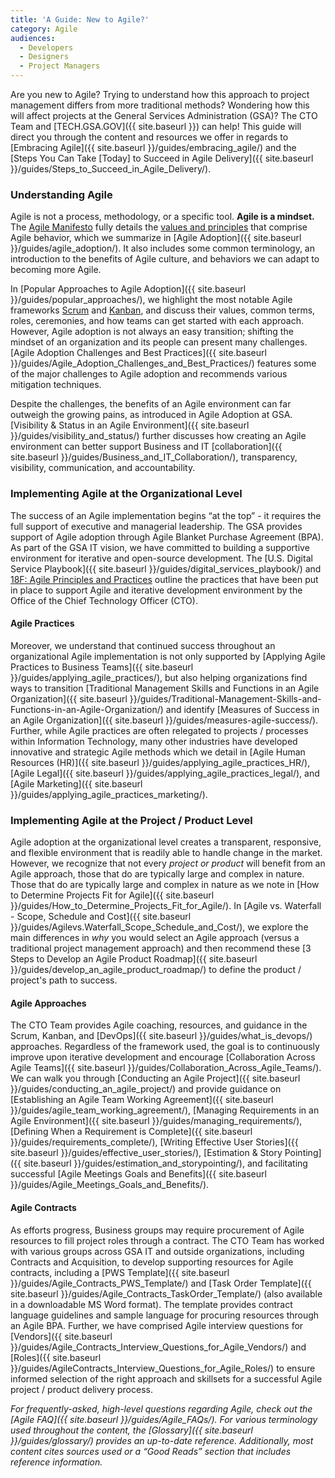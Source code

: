 ```yaml
---
title: 'A Guide: New to Agile?'
category: Agile
audiences:
  - Developers
  - Designers
  - Project Managers
---
```


Are you new to Agile? Trying to understand how this approach to project management differs from more traditional methods? Wondering how this will affect projects at the General Services Administration (GSA)? The CTO Team and [TECH.GSA.GOV]({{ site.baseurl }}) can help! This guide will direct you through the content and resources we offer in regards to [Embracing Agile]({{ site.baseurl }}/guides/embracing_agile/) and the [Steps You Can Take [Today] to Succeed in Agile Delivery]({{ site.baseurl }}/guides/Steps_to_Succeed_in_Agile_Delivery/).

### Understanding Agile
Agile is not a process, methodology, or a specific tool. **Agile is a mindset.** The [Agile Manifesto](http://agilemanifesto.org/) fully details the [values and principles](http://agilemanifesto.org/) that comprise Agile behavior, which we summarize in [Agile Adoption]({{ site.baseurl }}/guides/agile_adoption/). It also includes some common terminology, an introduction to the benefits of Agile culture, and behaviors we can adapt to becoming more Agile.

In [Popular Approaches to Agile Adoption]({{ site.baseurl }}/guides/popular_approaches/), we highlight the most notable Agile frameworks [Scrum](https://www.scrum.org/) and [Kanban](https://leankit.com/learn/kanban/what-is-kanban/), and discuss their values, common terms, roles, ceremonies, and how teams can get started with each approach. However, Agile adoption is not always an easy transition; shifting the mindset of an organization and its people can present many challenges. [Agile Adoption Challenges and Best Practices]({{ site.baseurl }}/guides/Agile_Adoption_Challenges_and_Best_Practices/) features some of the major challenges to Agile adoption and recommends various mitigation techniques.

Despite the challenges, the benefits of an Agile environment can far outweigh the growing pains, as introduced in Agile Adoption at GSA. [Visibility & Status in an Agile Environment]({{ site.baseurl }}/guides/visibility_and_status/) further discusses how creating an Agile environment can better support Business and IT [collaboration]({{ site.baseurl }}/guides/Business_and_IT_Collaboration/), transparency, visibility, communication, and accountability.

### Implementing Agile at the Organizational Level
The success of an Agile implementation begins “at the top” - it requires the full support of executive and managerial leadership. The GSA provides support of Agile adoption through Agile Blanket Purchase Agreement (BPA). As part of the GSA IT vision, we have committed to building a supportive environment for iterative and open-source development. The [U.S. Digital Service Playbook]({{ site.baseurl }}/guides/digital_services_playbook/) and [18F: Agile Principles and Practices](https://pages.18f.gov/agile/) outline the practices that have been put in place to support Agile and iterative development environment by the Office of the Chief Technology Officer (CTO). 

#### Agile Practices
Moreover, we understand that continued success throughout an organizational Agile implementation is not only supported by [Applying Agile Practices to Business Teams]({{ site.baseurl }}/guides/applying_agile_practices/), but also helping organizations find ways to transition [Traditional Management Skills and Functions in an Agile Organization]({{ site.baseurl }}/guides/Traditional-Management-Skills-and-Functions-in-an-Agile-Organization/) and identify [Measures of Success in an Agile Organization]({{ site.baseurl }}/guides/measures-agile-success/). Further, while Agile practices are often relegated to projects / processes within Information Technology, many other industries have developed innovative and strategic Agile methods which we detail in [Agile Human Resources (HR)]({{ site.baseurl }}/guides/applying_agile_practices_HR/), [Agile Legal]({{ site.baseurl }}/guides/applying_agile_practices_legal/), and [Agile Marketing]({{ site.baseurl }}/guides/applying_agile_practices_marketing/).

### Implementing Agile at the Project / Product Level
Agile adoption at the organizational level creates a transparent, responsive, and flexible environment that is readily able to handle change in the market. However, we recognize that not every *project or product* will benefit from an Agile approach, those that do are typically large and complex in nature. Those that do are typically large and complex in nature as we note in [How to Determine Projects Fit for Agile]({{ site.baseurl }}/guides/How_to_Determine_Projects_Fit_for_Agile/). In [Agile vs. Waterfall - Scope, Schedule and Cost]({{ site.baseurl }}/guides/Agilevs.Waterfall_Scope_Schedule_and_Cost/), we explore the main differences in *why* you would select an Agile approach (versus a traditional project management approach) and then recommend these [3 Steps to Develop an Agile Product Roadmap]({{ site.baseurl }}/guides/develop_an_agile_product_roadmap/) to define the product / project's path to success.

#### Agile Approaches
The CTO Team provides Agile coaching, resources, and guidance in the Scrum, Kanban, and [DevOps]({{ site.baseurl }}/guides/what_is_devops/) approaches. Regardless of the framework used, the goal is to continuously improve upon iterative development and encourage [Collaboration Across Agile Teams]({{ site.baseurl }}/guides/Collaboration_Across_Agile_Teams/). We can walk you through [Conducting an Agile Project]({{ site.baseurl }}/guides/conducting_an_agile_project/) and provide guidance on [Establishing an Agile Team Working Agreement]({{ site.baseurl }}/guides/agile_team_working_agreement/), [Managing Requirements in an Agile Environment]({{ site.baseurl }}/guides/managing_requirements/), [Defining When a Requirement is Complete]({{ site.baseurl }}/guides/requirements_complete/), [Writing Effective User Stories]({{ site.baseurl }}/guides/effective_user_stories/), [Estimation & Story Pointing]({{ site.baseurl }}/guides/estimation_and_storypointing/), and facilitating successful [Agile Meetings Goals and Benefits]({{ site.baseurl }}/guides/Agile_Meetings_Goals_and_Benefits/).

#### Agile Contracts
As efforts progress, Business groups may require procurement of Agile resources to fill project roles through a contract. The CTO Team has worked with various groups across GSA IT and outside organizations, including Contracts and Acquisition, to develop supporting resources for Agile contracts, including a [PWS Template]({{ site.baseurl }}/guides/Agile_Contracts_PWS_Template/) and [Task Order Template]({{ site.baseurl }}/guides/Agile_Contracts_TaskOrder_Template/) (also available in a downloadable MS Word format). The template provides contract language guidelines and sample language for procuring resources through an Agile BPA. Further, we have comprised Agile interview questions for [Vendors]({{ site.baseurl }}/guides/Agile_Contracts_Interview_Questions_for_Agile_Vendors/) and [Roles]({{ site.baseurl }}/guides/AgileContracts_Interview_Questions_for_Agile_Roles/) to ensure informed selection of the right approach and skillsets for a successful Agile project / product delivery process. 

*For frequently-asked, high-level questions regarding Agile, check out the [Agile FAQ]({{ site.baseurl }}/guides/Agile_FAQs/). For various terminology used throughout the content, the [Glossary]({{ site.baseurl }}/guides/glossary/) provides an up-to-date reference. Additionally, most content cites sources used or a “Good Reads” section that includes reference information.*
